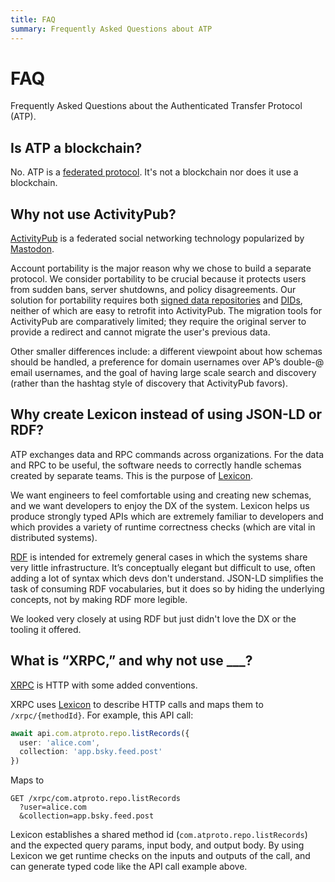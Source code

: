 ```yaml
---
title: FAQ
summary: Frequently Asked Questions about ATP
---
```


# FAQ

Frequently Asked Questions about the Authenticated Transfer Protocol (ATP).

## Is ATP a blockchain?

No. ATP is a [federated protocol](https://en.wikipedia.org/wiki/Federation_(information_technology)). It's not a blockchain nor does it use a blockchain.

## Why not use ActivityPub?

[ActivityPub](https://en.wikipedia.org/wiki/ActivityPub) is a federated social networking technology popularized by [Mastodon](https://joinmastodon.org/).

Account portability is the major reason why we chose to build a separate protocol. We consider portability to be crucial because it protects users from sudden bans, server shutdowns, and policy disagreements. Our solution for portability requires both [signed data repositories](/guides/data-repos) and [DIDs](/guides/identity), neither of which are easy to retrofit into ActivityPub. The migration tools for ActivityPub are comparatively limited; they require the original server to provide a redirect and cannot migrate the user's previous data.

Other smaller differences include: a different viewpoint about how schemas should be handled, a preference for domain usernames over AP’s double-@ email usernames, and the goal of having large scale search and discovery (rather than the hashtag style of discovery that ActivityPub favors).

## Why create Lexicon instead of using JSON-LD or RDF?

ATP exchanges data and RPC commands across organizations. For the data and RPC to be useful, the software needs to correctly handle schemas created by separate teams. This is the purpose of [Lexicon](/guides/lexicon).

We want engineers to feel comfortable using and creating new schemas, and we want developers to enjoy the DX of the system. Lexicon helps us produce strongly typed APIs which are extremely familiar to developers and which provides a variety of runtime correctness checks (which are vital in distributed systems).

[RDF](https://en.wikipedia.org/wiki/Resource_Description_Framework) is intended for extremely general cases in which the systems share very little infrastructure. It’s conceptually elegant but difficult to use, often adding a lot of syntax which devs don't understand. JSON-LD simplifies the task of consuming RDF vocabularies, but it does so by hiding the underlying concepts, not by making RDF more legible.

We looked very closely at using RDF but just didn't love the DX or the tooling it offered.

## What is “XRPC,” and why not use ___?

[XRPC](/specs/xrpc) is HTTP with some added conventions.

XRPC uses [Lexicon](/guides/lexicon) to describe HTTP calls and maps them to `/xrpc/{methodId}`. For example, this API call:

```typescript
await api.com.atproto.repo.listRecords({
  user: 'alice.com',
  collection: 'app.bsky.feed.post'
})
```

Maps to

```text
GET /xrpc/com.atproto.repo.listRecords
  ?user=alice.com
  &collection=app.bsky.feed.post
```

Lexicon establishes a shared method id (`com.atproto.repo.listRecords`) and the expected query params, input body, and output body. By using Lexicon we get runtime checks on the inputs and outputs of the call, and can generate typed code like the API call example above.
